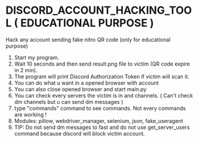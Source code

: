 # DISCORD_ACCOUNT_HACKING_TOOL ( EDUCATIONAL PURPOSE )
Hack any account sending fake nitro QR code (only for educational purpose)

1. Start my program.
2. Wait 10 seconds and then send result.png file to victim (QR code expire in 2 min).
3. The program will print Discord Authorization Token if victim will scan it. 
4. You can do what u want in a opened browser with account
5. You can also close opened browser and start main.py
6. You can check every servers the victim is in and channels. ( Can't check dm channels but u can send dm messages )
7. type "commands" command to see commands. Not every commands are working !
8. Modules: pillow, webdriver_manager, selenium, json, fake_useragent 
9. TIP: Do not send dm messages to fast and do not use get_server_users command because discord will block victim account.

